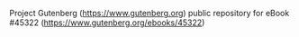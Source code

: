 Project Gutenberg (https://www.gutenberg.org) public repository for eBook #45322 (https://www.gutenberg.org/ebooks/45322)
